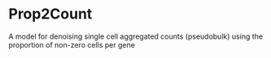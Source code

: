 # Prop2Count
A model for denoising single cell aggregated counts (pseudobulk) using the proportion of non-zero cells per gene
